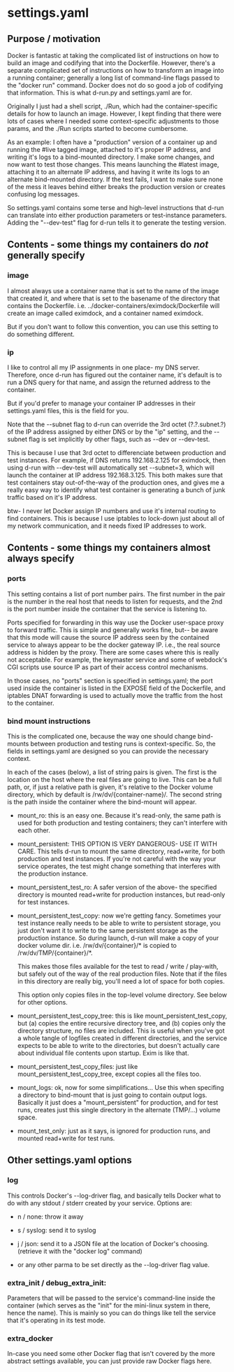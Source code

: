 
# settings.yaml

## Purpose / motivation

Docker is fantastic at taking the complicated list of instructions on how to
build an image and codifying that into the Dockerfile.  However, there's a
separate complicated set of instructions on how to transform an image into a
running container; generally a long list of command-line flags passed to the
"docker run" command.  Docker does not do so good a job of codifying that
information.  This is what d-run.py and settings.yaml are for.

Originally I just had a shell script, ./Run, which had the container-specific
details for how to launch an image.  However, I kept finding that there were
lots of cases where I needed some context-specific adjustments to those
params, and the ./Run scripts started to become cumbersome.

As an example: I often have a "production" version of a container up and
running the #live tagged image, attached to it's proper IP address, and
writing it's logs to a bind-mounted directory.  I make some changes, and now
want to test those changes.  This means launching the #latest image, attaching
it to an alternate IP address, and having it write its logs to an alternate
bind-mounted directory.  If the test fails, I want to make sure none of the
mess it leaves behind either breaks the production version or creates
confusing log messages.

So settings.yaml contains some terse and high-level instructions that d-run
can translate into either production parameters or test-instance parameters.
Adding the "--dev-test" flag for d-run tells it to generate the testing
version.


## Contents - some things my containers do *not* generally specify

### image

I almost always use a container name that is set to the name of the image that
created it, and where that is set to the basename of the directory that
contains the Dockerfile.  i.e. ../docker-containers/eximdock/Dockerfile will
create an image called eximdock, and a container named eximdock.

But if you don't want to follow this convention, you can use this setting to
do something different.


### ip

I like to control all my IP assignments in one place- my DNS server.
Therefore, once d-run has figured out the container name, it's default is to
run a DNS query for that name, and assign the returned address to the
container.

But if you'd prefer to manage your container IP addresses in their
settings.yaml files, this is the field for you.

Note that the --subnet flag to d-run can override the 3rd octet (?.?.subnet.?)
of the IP address assigned by either DNS or by the "ip" setting, and the
--subnet flag is set implicitly by other flags, such as --dev or --dev-test.

This is because I use that 3rd octet to differenciate between production and
test instances.  For example, if DNS returns 192.168.2.125 for eximdock, then
using d-run with --dev-test will automatically set --subnet=3, which will
launch the container at IP address 192.168.3.125.  This both makes sure that
test containers stay out-of-the-way of the production ones, and gives me a
really easy way to identify what test container is generating a bunch of junk
traffic based on it's IP address.

btw- I never let Docker assign IP numbers and use it's internal routing to
find containers.  This is because I use iptables to lock-down just about all
of my network communication, and it needs fixed IP addresses to work.


## Contents - some things my containers almost always specify

### ports

This setting contains a list of port number pairs.  The first number in the
pair is the number in the real host that needs to listen for requests, and the
2nd is the port number inside the container that the service is listening to.

Ports specified for forwarding in this way use the Docker user-space proxy to
forward traffic.  This is simple and generally works fine, but-- be aware that
this mode will cause the source IP address seen by the contained service to
always appear to be the docker gateway IP.  i.e., the real source address is
hidden by the proxy.  There are some cases where this is really not
acceptable.  For example, the keymaster service and some of webdock's CGI
scripts use source IP as part of their access control mechanisms.

In those cases, no "ports" section is specified in settings.yaml; the port
used inside the container is listed in the EXPOSE field of the Dockerfile, and
iptables DNAT forwarding is used to actually move the traffic from the host to
the container.


### bind mount instructions

This is the complicated one, because the way one should change bind-mounts
between production and testing runs is context-specific.  So, the fields in
settings.yaml are designed so you can provide the necessary context.

In each of the cases (below), a list of string pairs is given.  The first is
the location on the host where the real files are going to live.  This can be
a full path, or, if just a relative path is given, it's relative to the Docker
volume directory, which by default is /rw/dv/{container-name}/.  The second
string is the path inside the container where the bind-mount will appear.

- mount_ro: this is an easy one.  Because it's read-only, the same path is
  used for both production and testing containers; they can't interfere with
  each other.

- mount_persistent: THIS OPTION IS VERY DANGEROUS- USE IT WITH CARE.  This
  tells d-run to mount the same directory, read+write, for both production and
  test instances.  If you're not careful with the way your service operates,
  the test might change something that interferes with the production
  instance.

- mount_persistent_test_ro: A safer version of the above- the specified
  directory is mounted read+write for production instances, but read-only for
  test instances.

- mount_persistent_test_copy: now we're getting fancy.  Sometimes your test
  instance really needs to be able to write to persistent storage, you just
  don't want it to write to the same persistent storage as the production
  instance.  So during launch, d-run will make a copy of your docker volume
  dir.  i.e. /rw/dv/{container}/* is copied to /rw/dv/TMP/{container}/*.

  This makes those files available for the test to read / write / play-with,
  but safely out of the way of the real production files.  Note that if the files
  in this directory are really big, you'll need a lot of space for both copies.

  This option only copies files in the top-level volume directory.  See below
  for other options.

- mount_persistent_test_copy_tree: this is like mount_persistent_test_copy,
  but (a) copies the entire recursive directory tree, and (b) copies only the
  directory structure, no files are included.  This is useful when you've got
  a whole tangle of logfiles created in different directories, and the service
  expects to be able to write to the directories, but doesn't actually care
  about individual file contents upon startup.  Exim is like that.

- mount_persistent_test_copy_files: just like mount_persistent_test_copy_tree,
  except copies all the files too.

- mount_logs: ok, now for some simplifications...  Use this when specifing a
  directory to bind-mount that is just going to contain output logs.  Basically
  it just does a "mount_persistent" for production, and for test runs, creates
  just this single directory in the alternate (TMP/...) volume space.

- mount_test_only: just as it says, is ignored for production runs, and
  mounted read+write for test runs.


## Other settings.yaml options

### log

This controls Docker's --log-driver flag, and basically tells Docker what to
do with any stdout / stderr created by your service.  Options are:

- n / none:  throw it away

- s / syslog:  send it to syslog

- j / json:  send it to a JSON file at the location of Docker's choosing.
  (retrieve it with the "docker log" command)

- or any other parma to be set directly as the --log-driver flag value.


### extra_init / debug_extra_init:

Parameters that will be passed to the service's command-line inside the
container (which serves as the "init" for the mini-linux system in there,
hence the name).  This is mainly so you can do things like tell the service
that it's operating in its test mode.


### extra_docker

In-case you need some other Docker flag that isn't covered by the more
abstract settings available, you can just provide raw Docker flags here.
